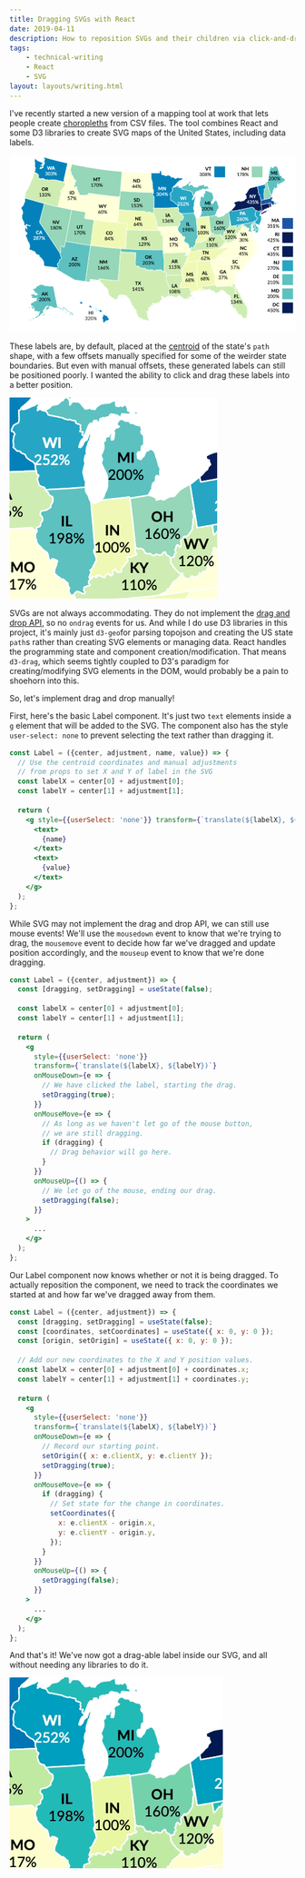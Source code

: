 ```yaml
---
title: Dragging SVGs with React
date: 2019-04-11
description: How to reposition SVGs and their children via click-and-drag in React.
tags: 
    - technical-writing
    - React
    - SVG
layout: layouts/writing.html
---
```

I've recently started a new version of a mapping tool at work that lets people create [choropleths](https://en.wikipedia.org/wiki/Choropleth_map) from CSV files. The tool combines React and some D3 libraries to create SVG maps of the United States, including data labels.

![US choropleth showing tobacco tax rates.](/img/2019-04-11-map.png)

These labels are, by default, placed at the [centroid](https://en.wikipedia.org/wiki/Centroid) of the state's `path` shape, with a few offsets manually specified for some of the weirder state boundaries. But even with manual offsets, these generated labels can still be positioned poorly. I wanted the ability to click and drag these labels into a better position.

![Badly placed labels.](/img/2019-04-11-closeup.png)

SVGs are not always accommodating. They do not implement the [drag and drop API](https://developer.mozilla.org/en-US/docs/Web/API/HTML_Drag_and_Drop_API), so no `ondrag` events for us. And while I do use D3 libraries in this project, it's mainly just `d3-geo`for parsing topojson and creating the US state `path`s rather than creating SVG elements or managing data. React handles the programming state and component creation/modification. That means `d3-drag`, which seems tightly coupled to D3's paradigm for creating/modifying SVG elements in the DOM, would probably be a pain to shoehorn into this.

So, let's implement drag and drop manually!

First, here's the basic Label component. It's just two `text` elements inside a `g` element that will be added to the SVG. The component also has the style `user-select: none` to prevent selecting the text rather than dragging it.

```jsx
const Label = ({center, adjustment, name, value}) => {
  // Use the centroid coordinates and manual adjustments
  // from props to set X and Y of label in the SVG
  const labelX = center[0] + adjustment[0];
  const labelY = center[1] + adjustment[1];

  return (
    <g style={{userSelect: 'none'}} transform={`translate(${labelX}, ${labelY})`}>
      <text>
        {name}
      </text>
      <text>
        {value}
      </text>
    </g>
  );
};
```

While SVG may not implement the drag and drop API, we can still use mouse events! We'll use the `mousedown` event to know that we're trying to drag, the `mousemove` event to decide how far we've dragged and update position accordingly, and the `mouseup` event to know that we're done dragging.

```jsx
const Label = ({center, adjustment}) => {
  const [dragging, setDragging] = useState(false);

  const labelX = center[0] + adjustment[0];
  const labelY = center[1] + adjustment[1];

  return (
    <g
      style={{userSelect: 'none'}} 
      transform={`translate(${labelX}, ${labelY})`}
      onMouseDown={e => {
        // We have clicked the label, starting the drag.
        setDragging(true);
      }}
      onMouseMove={e => {
        // As long as we haven't let go of the mouse button,
        // we are still dragging.
        if (dragging) {
          // Drag behavior will go here.
        }
      }}
      onMouseUp={() => {
        // We let go of the mouse, ending our drag.
        setDragging(false);
      }}
    >
      ...
    </g>
  );
};
```

Our Label component now knows whether or not it is being dragged. To actually reposition the component, we need to track the coordinates we started at and how far we've dragged away from them.

```jsx
const Label = ({center, adjustment}) => {
  const [dragging, setDragging] = useState(false);
  const [coordinates, setCoordinates] = useState({ x: 0, y: 0 });
  const [origin, setOrigin] = useState({ x: 0, y: 0 });

  // Add our new coordinates to the X and Y position values.
  const labelX = center[0] + adjustment[0] + coordinates.x;
  const labelY = center[1] + adjustment[1] + coordinates.y;

  return (
    <g
      style={{userSelect: 'none'}} 
      transform={`translate(${labelX}, ${labelY})`}
      onMouseDown={e => {
        // Record our starting point.
        setOrigin({ x: e.clientX, y: e.clientY });
        setDragging(true);
      }}
      onMouseMove={e => {
        if (dragging) {
          // Set state for the change in coordinates.
          setCoordinates({
            x: e.clientX - origin.x,
            y: e.clientY - origin.y,
          });
        }
      }}
      onMouseUp={() => {
        setDragging(false);
      }}
    >
      ...
    </g>
  );
};
```

And that's it! We've now got a drag-able label inside our SVG, and all without needing any libraries to do it.

![Drag those labels!](/img/2019-04-11-example.gif)